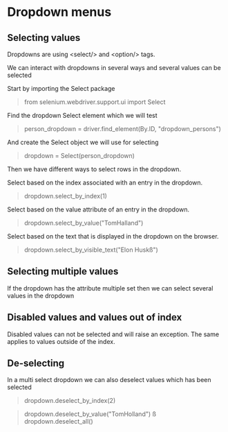# Dropdown menus #

## Selecting values ##
Dropdowns are using \<select/\> and \<option/\> tags.

We can interact with dropdowns in several ways and several values can be selected

Start by importing the Select package  
> from selenium.webdriver.support.ui import Select

Find the dropdown Select element which we will test 
> person_dropdown = driver.find_element(By.ID, "dropdown_persons")

And create the Select object we will use for selecting  
> dropdown = Select(person_dropdown)

Then we have different ways to select rows in the dropdown.

Select based on the index associated with an entry in the dropdown.
> dropdown.select_by_index(1) 

Select based on the value attribute of an entry in the dropdown.
> dropdown.select_by_value("TomHalland")

Select based on the text that is displayed in the dropdown on the browser.
> dropdown.select_by_visible_text("Elon Huskß")

## Selecting multiple values ##
If the dropdown has the attribute multiple set then we can select several values in the dropdown

## Disabled values and values out of index # 
Disabled values can not be selected and will raise an exception. The same applies to values outside of the index.

## De-selecting ##
In a multi select dropdown we can also deselect values which has been selected 

> dropdown.deselect_by_index(2)  

> dropdown.deselect_by_value("TomHolland")
ß
> dropdown.deselect_all() 





